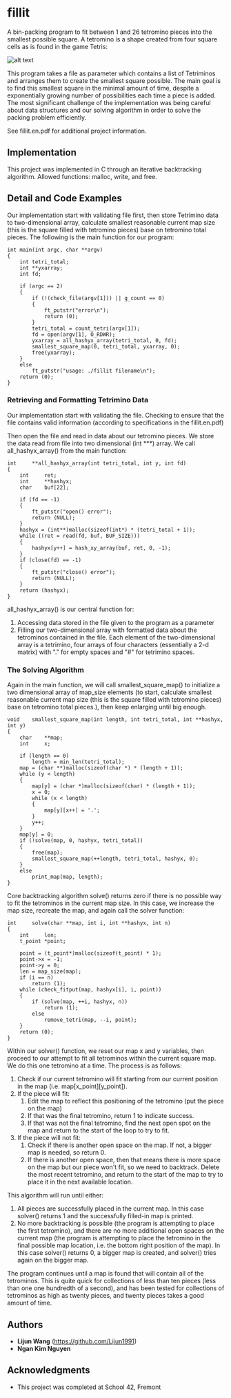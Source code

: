 # fillit
A bin-packing program to fit between 1  and 26 tetromino pieces into the smallest possible square. A tetromino is a shape created from four square cells as is found in the game Tetris:

![alt text](https://github.com/robertnowell/fillit/blob/master/tetriminos.png "Tetromino")

This program takes a file as parameter which contains a list of Tetriminos and arranges them to create the smallest square possible. The main goal is to find this smallest square in the minimal amount of time, despite a exponentially growing number of possibilities each time a piece is added. The most significant challenge of the implementation was being careful about data structures and our solving algorithm in order to solve the packing problem efficiently.

See fillit.en.pdf for additional project information.

## Implementation

This project was implemented in C through an iterative backtracking algorithm. Allowed functions: malloc, write, and free.

## Detail and Code Examples

Our implementation start with validating file first, then store Tetrimino data to two-dimensional array, calculate smallest reasonable current map size (this is the square filled with tetromino pieces) base on tetromino total pieces. The following is the main function for our program:

```
int	main(int argc, char **argv)
{
	int tetri_total;
	int **yxarray;
	int fd;

	if (argc == 2)
	{
		if (!(check_file(argv[1])) || g_count == 0)
		{
			ft_putstr("error\n");
			return (0);
		}
		tetri_total = count_tetri(argv[1]);
		fd = open(argv[1], O_RDWR);
		yxarray = all_hashyx_array(tetri_total, 0, fd);
		smallest_square_map(0, tetri_total, yxarray, 0);
		free(yxarray);
	}
	else
		ft_putstr("usage: ./fillit filename\n");
	return (0);
}
```

### Retrieving and Formatting Tetrimino Data

Our implementation start with validating the file. Checking to ensure that the file contains valid information (according to specifications in the fillit.en.pdf)

Then open the file and read in data about our tetromino pieces. We store the data read from file into two dimensional (int \*\*\*) array. We call all_hashyx_array() from the main function:

```
int		**all_hashyx_array(int tetri_total, int y, int fd)
{
	int		ret;
	int		**hashyx;
	char	buf[22];

	if (fd == -1)
	{
		ft_putstr("open() error");
		return (NULL);
	}
	hashyx = (int**)malloc(sizeof(int*) * (tetri_total + 1));
	while ((ret = read(fd, buf, BUF_SIZE)))
	{
		hashyx[y++] = hash_xy_array(buf, ret, 0, -1);
	}
	if (close(fd) == -1)
	{
		ft_putstr("close() error");
		return (NULL);
	}
	return (hashyx);
}
```
all_hashyx_array() is our central function for:  
1. Accessing data stored in the file given to the program as a parameter
2. Filling our two-dimensional array with formatted data about the tetrominos contained in the file. Each element of the two-dimensional array is a tetrimino, four arrays of four characters (essentially a 2-d matrix) with "." for empty spaces and "#" for tetrimino spaces.


### The Solving Algorithm

Again in the main function, we will call smallest_square_map() to initialize a two dimensional array of map_size elements (to start, calculate smallest reasonable current map size (this is the square filled with tetromino pieces) base on tetromino total pieces.), then keep enlarging until big enough.

```
void	smallest_square_map(int length, int tetri_total, int **hashyx, int y)
{
	char	**map;
	int		x;

	if (length == 0)
		length = min_len(tetri_total);
	map = (char **)malloc(sizeof(char *) * (length + 1));
	while (y < length)
	{
		map[y] = (char *)malloc(sizeof(char) * (length + 1));
		x = 0;
		while (x < length)
		{
			map[y][x++] = '.';
		}
		y++;
	}
	map[y] = 0;
	if (!solve(map, 0, hashyx, tetri_total))
	{
		free(map);
		smallest_square_map(++length, tetri_total, hashyx, 0);
	}
	else
		print_map(map, length);
}
```

Core backtracking algorithm solve() returns zero if there is no possible way to fit the tetrominos in the current map size. In this case, we increase the map size, recreate the map, and again call the solver function:

```
int		solve(char **map, int i, int **hashyx, int n)
{
	int		len;
	t_point *point;

	point = (t_point*)malloc(sizeof(t_point) * 1);
	point->x = -1;
	point->y = 0;
	len = map_size(map);
	if (i == n)
		return (1);
	while (check_fitput(map, hashyx[i], i, point))
	{
		if (solve(map, ++i, hashyx, n))
			return (1);
		else
			remove_tetri(map, --i, point);
	}
	return (0);
}
```

Within our solver() function, we reset our map x and y variables, then proceed to our attempt to fit all tetrominos within the current square map. We do this one tetromino at a time. The process is as follows:  
  
1.  Check if our current tetromino will fit starting from our current position in the map (i.e. map[x_point][y_point]).
2.  If the piece will fit:
    1. Edit the map to reflect this positioning of the tetromino (put the piece on the map)
    2. If that was the final tetromino, return 1 to indicate success.
    3. If that was not the final tetromino, find the next open spot on the map and return to the start of the loop to try to fit.
3. If the piece will not fit:
    1. Check if there is another open space on the map. If not, a bigger map is needed, so return 0.
    2. If there is another open space, then that means there is more space on the map but our piece won't fit, so we need to backtrack. Delete the most recent tetromino, and return to the start of the map to try to place it in the next available location.  
  
  
This algorithm will run until either:

1.  All pieces are successfully placed in the current map. In this case solver() returns 1 and the successfully filled-in map is printed.  
2.  No more backtracking is possible (the program is attempting to place the first tetromino), and there are no more additional open spaces on the current map (the program is attempting to place the tetromino in the final possible map location, i.e. the bottom right position of the map). In this case solver() returns 0, a bigger map is created, and solver() tries again on the bigger map.  
  
  
The program continues until a map is found that will contain all of the tetrominos. This is quite quick for collections of less than ten pieces (less than one one hundredth of a second), and has been tested for collections of tetrominos as high as twenty pieces, and twenty pieces takes a good amount of time.  

## Authors

* **Lijun Wang** (https://github.com/Lijun1991)
* **Ngan Kim Nguyen**
## Acknowledgments

* This project was completed at School 42, Fremont
